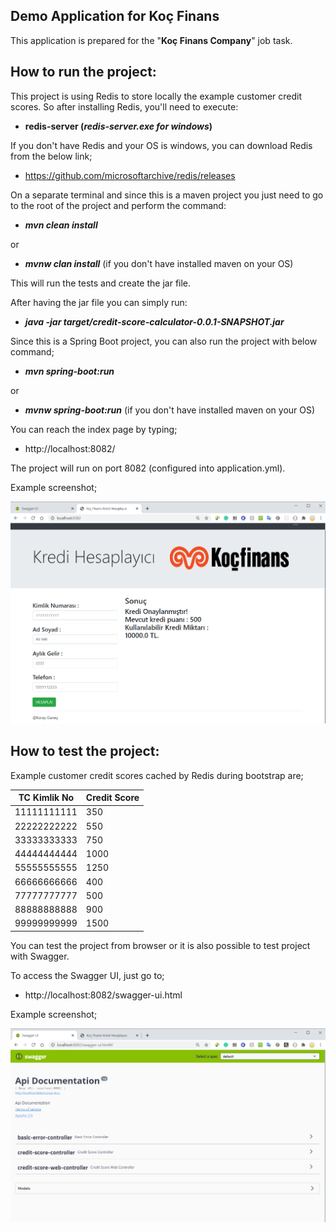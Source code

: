 Demo Application for Koç Finans
-------------------------------
This  application is prepared for the "**Koç Finans Company**" job task. 

How to run the project:
-----------------------

This project is using Redis to store locally the example customer credit scores. So after installing Redis, you'll need to execute:

* **redis-server (_redis-server.exe for windows_)**

If you don't have Redis and your OS is windows, you can download Redis from the below link;

* https://github.com/microsoftarchive/redis/releases

On a separate terminal and since this is a maven project you just need to go to the root of the project and perform the command:

* _**mvn clean install**_

or
* **_mvnw clan install_** (if you don't have installed maven on your OS)


This will run the tests and create the jar file.

After having the jar file you can simply run:

* **_java -jar target/credit-score-calculator-0.0.1-SNAPSHOT.jar_**

Since this is a Spring Boot project, you can also run the project with below command;
* **_mvn spring-boot:run_** 

or
* **_mvnw spring-boot:run_** (if you don't have installed maven on your OS)

You can reach the index page by typing;

*  http://localhost:8082/

The project will run on port 8082 (configured into application.yml).

Example screenshot;

![webui](./src/main/resources/img/screen1.png)


How to test the project:
-----------------------

Example customer credit scores cached by Redis during bootstrap are;
    
TC Kimlik No  | Credit Score
------------- | -------------
11111111111  | 350
22222222222  | 550
33333333333  | 750
44444444444  | 1000
55555555555  | 1250
66666666666  | 400
77777777777  | 500
88888888888  | 900
99999999999  | 1500

You can test the project from browser or it is also possible to test project with Swagger. 

To access the Swagger UI, just go to;
* http://localhost:8082/swagger-ui.html

Example screenshot;

![swaggerui](./src/main/resources/img/screen2.png)


